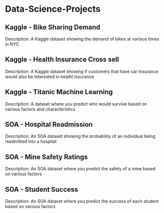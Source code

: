 # Data-Science-Projects

## Kaggle - Bike Sharing Demand
Description: A Kaggle dataset showing the demand of bikes at various times in NYC

## Kaggle - Health Insurance Cross sell
Description: A Kaggle dataset showing if customers that have car insurance would also be interested in healht insurance

## Kaggle - Titanic Machine Learning
Description: A dataset where you predict who would survive based on various factors and characteristics

## SOA - Hospital Readmission
Description: An SOA dataset showing the probability of an individual being readmitted into a hospital

## SOA - Mine Safety Ratings
Description: An SOA dataset where you predict the safety of a mine based on various factors

## SOA - Student Success
Description: An SOA dataset where you predict the success of each student based on various factors
